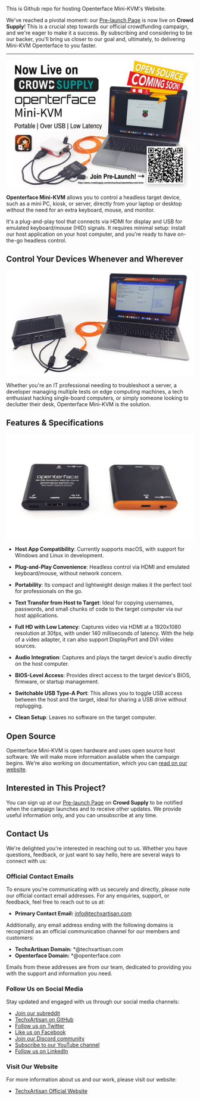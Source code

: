 This is Github repo for hosting Openterface Mini-KVM's Website.

We've reached a pivotal moment: our [Pre-launch Page](https://www.crowdsupply.com/techxartisan/openterface-mini-kvm) is now live on **Crowd Supply**! This is a crucial step towards our official crowdfunding campaign, and we're eager to make it a success. By subscribing and considering to be our backer, you'll bring us closer to our goal and, ultimately, to delivering Mini-KVM Openterface to you faster.

---------

![pre_launch_poster](docs/images/event/pre_launch_poster.jpg)

**Openterface Mini-KVM** allows you to control a headless target device, such as a mini PC, kiosk, or server, directly from your laptop or desktop without the need for an extra keyboard, mouse, and monitor.

It's a plug-and-play tool that connects via HDMI for display and USB for emulated keyboard/mouse (HID) signals. It requires minimal setup: install our host application on your host computer, and you're ready to have on-the-go headless control.

## Control Your Devices Whenever and Wherever

![use-case-demo-industrial-pc](/docs//images/product/use-case-demo-industrial-pc.jpg)

Whether you're an IT professional needing to troubleshoot a server, a developer managing multiple tests on edge computing machines, a tech enthusiast hacking single-board computers, or simply someone looking to declutter their desk, Openterface Mini-KVM is the solution.

## Features & Specifications  

![openterface-mini-kvm-product-view-two-sides](/docs/images/product/openterface-mini-kvm-product-view-two-sides.jpg)

- **Host App Compatibility**: Currently supports macOS, with support for Windows and Linux in development.

- **Plug-and-Play Convenience**: Headless control via HDMI and emulated keyboard/mouse, without network concern.

- **Portability**: Its compact and lightweight design makes it the perfect tool for professionals on the go.

- **Text Transfer from Host to Target**: Ideal for copying usernames, passwords, and small chunks of code to the target computer via our host applications.

- **Full HD with Low Latency**: Captures video via HDMI at a 1920x1080 resolution at 30fps, with under 140 milliseconds of latency. With the help of a video adapter, it can also support DisplayPort and DVI video sources.

- **Audio Integration**: Captures and plays the target device's audio directly on the host computer.

- **BIOS-Level Access**: Provides direct access to the target device's BIOS, firmware, or startup management.

- **Switchable USB Type-A Port**: This allows you to toggle USB access between the host and the target, ideal for sharing a USB drive without replugging.

- **Clean Setup**: Leaves no software on the target computer.

## Open Source

Openterface Mini-KVM is open hardware and uses open source host software. We will make more information available when the campaign begins. We're also working on documentation, which you can [read on our website](https://openterface.com/quick-start/).

## Interested in This Project?

You can sign up at our [Pre-launch Page](https://www.crowdsupply.com/techxartisan/openterface-mini-kvm) on **Crowd Supply** to be notified when the campaign launches and to receive other updates. We provide useful information only, and you can unsubscribe at any time.

## Contact Us

We're delighted you're interested in reaching out to us. Whether you have questions, feedback, or just want to say hello, here are several ways to connect with us:

### Official Contact Emails

To ensure you're communicating with us securely and directly, please note our official contact email addresses. For any enquiries, support, or feedback, feel free to reach out to us at:

- **Primary Contact Email:** [info@techxartisan.com](mailto:info@techxartisan.com)

Additionally, any email address ending with the following domains is recognized as an official communication channel for our members and customers:

- **TechxArtisan Domain:** *@techxartisan.com
- **Openterface Domain:** *@openterface.com

Emails from these addresses are from our team, dedicated to providing you with the support and information you need.

### Follow Us on Social Media

Stay updated and engaged with us through our social media channels:

- [Join our subreddit](https://www.reddit.com/r/Openterface_miniKVM/)
- [TechxArtisan on GitHub](https://github.com/TechxArtisanStudio/Openterface/discussions)
- [Follow us on Twitter](https://twitter.com/TechxArtisan)
- [Like us on Facebook](https://www.facebook.com/TechxArtisan)
- [Join our Discord community](https://discord.gg/4khsrbGS)
- [Subscribe to our YouTube channel](https://youtube.com/@TechxArtisan)
- [Follow us on LinkedIn](https://www.linkedin.com/company/techxartisan/)

### Visit Our Website

For more information about us and our work, please visit our website:

- [TechxArtisan Official Website](https://techxartisan.com/en/)
